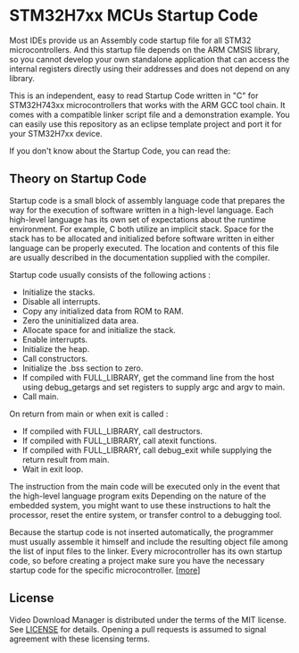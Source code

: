 # STM32H7xx MCUs Startup Code

Most IDEs provide us an Assembly code startup file for all STM32 microcontrollers. And this startup file depends on the ARM CMSIS library, so you cannot develop your own standalone application that can access the internal registers directly using their addresses and does not depend on any library.

This is an independent, easy to read Startup Code written in "C" for STM32H743xx microcontrollers that works with the ARM GCC tool chain. It comes with a compatible linker script file and a demonstration example. You can easily use this repository as an eclipse template project and port it for your STM32H7xx device.

If you don't know about the Startup Code, you can read the:



## Theory on Startup Code

Startup code is a small block of assembly language code that prepares the way for the execution of software written in a high-level language. Each high-level language has its own set of expectations about the runtime environment. For example, C both utilize an implicit stack. Space for the stack has to be allocated and initialized before software written in either language can be properly executed. The location and contents of this file are usually described in the documentation supplied with the compiler. 

Startup code usually consists of the following actions : 

- Initialize the stacks.
- Disable all interrupts.
- Copy any initialized data from ROM to RAM.
- Zero the uninitialized data area.
- Allocate space for and initialize the stack.
- Enable interrupts.
- Initialize the heap.
- Call constructors.
- Initialize the .bss section to zero.
- If compiled with FULL_LIBRARY, get the command line from the host using debug_getargs and set registers to supply argc and argv to main.
- Call main.

 On return from main or when exit is called :

- If compiled with FULL_LIBRARY, call destructors.
- If compiled with FULL_LIBRARY, call atexit functions.
- If compiled with FULL_LIBRARY, call debug_exit while supplying the return result from main.
- Wait in exit loop.

The instruction from the main code will be executed only in the event that the high-level language program exits Depending on the nature of the embedded system, you might want to use these instructions to halt the processor, reset the entire system, or transfer control to a debugging tool.

Because the startup code is not inserted automatically, the programmer must usually assemble it himself and include the resulting object file among the list of input files to the linker. Every microcontroller has its own startup code, so before creating a project make sure you have the necessary startup code for the specific microcontroller. [[more](http://eagerlearning.org/microcontrollers/theory/startup-code/)]



## License

Video Download Manager is distributed under the terms of the MIT license. See [LICENSE](https://github.com/elzoughby/vdm/blob/master/LICENSE) for details. Opening a pull requests is assumed to signal agreement with these licensing terms.